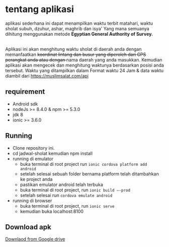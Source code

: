 # tentang aplikasi
aplikasi sederhana ini dapat menampilkan waktu terbit matahari, waktu sholat subuh, dzuhur, ashar, maghrib dan isya' Yang mana semuanya dihitung menggunakan metode <strong>Egyptian General Authority of Survey.</strong>
<br><br>

Aplikasi ini akan menghitung waktu sholat di daerah anda dengan memanfaatkan <del> koordinat lintang dan busur yang diperoleh dari GPS perangkat anda atau dengan </del> nama daerah yang anda masukkan. Kemudian aplikasi akan mengecek dan menghitung waktunya berdasarkan posisi anda tersebut. Waktu yang ditampilkan dalam Format waktu 24 Jam & data waktu diambil dari https://muslimsalat.com/api

## requirement

 * Android sdk
 * nodeJs >= 8.4.0 & npm >= 5.3.0
 * jdk 8
 * ionic >= 3.6.0


## Running
 * Clone repository ini.
 * cd jadwal-sholat kemudian npm install
 * running di emulator
      * buka terminal di root project run `ionic cordova platform add android`
      * setelah selesai sebuah folder bernama platform telah ditambahkan ke project anda
      * pastikan emulator android telah terbuka
      * buka terminal di root project, run `ionic build –-prod`
      * setelah selesai run `cordova emulate android`
 * running di browser
      * buka terminal di root project, run `ionic serve` 
      * kemudian buka localhost:8100


 ## Download apk

<a href="https://drive.google.com/open?id=0Bxp6Hpy2uQydMFlsbTFxTjlMc3c">Downlaod from Google drive</a>
